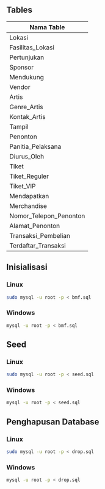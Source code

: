 ## Tables
| Nama Table |
|---------------------|
| Lokasi |
| Fasilitas_Lokasi |
| Pertunjukan |
| Sponsor |
| Mendukung |
| Vendor |
| Artis |
| Genre_Artis |
| Kontak_Artis |
| Tampil |
| Penonton |
| Panitia_Pelaksana |
| Diurus_Oleh |
| Tiket |
| Tiket_Reguler |
| Tiket_VIP |
| Mendapatkan |
| Merchandise |
| Nomor_Telepon_Penonton |
| Alamat_Penonton |
| Transaksi_Pembelian |
| Terdaftar_Transaksi |

## Inisialisasi
### Linux
```bash
sudo mysql -u root -p < bmf.sql
```
### Windows
```bash
mysql -u root -p < bmf.sql
```


## Seed
### Linux
```bash
sudo mysql -u root -p < seed.sql
```

### Windows
```bash
mysql -u root -p < seed.sql
```
## Penghapusan Database
### Linux
```bash
sudo mysql -u root -p < drop.sql
```

### Windows
```bash
mysql -u root -p < drop.sql
```